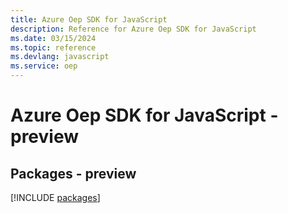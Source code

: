 ```yaml
---
title: Azure Oep SDK for JavaScript
description: Reference for Azure Oep SDK for JavaScript
ms.date: 03/15/2024
ms.topic: reference
ms.devlang: javascript
ms.service: oep
---
```

# Azure Oep SDK for JavaScript - preview
## Packages - preview
[!INCLUDE [packages](oep-index.md)]